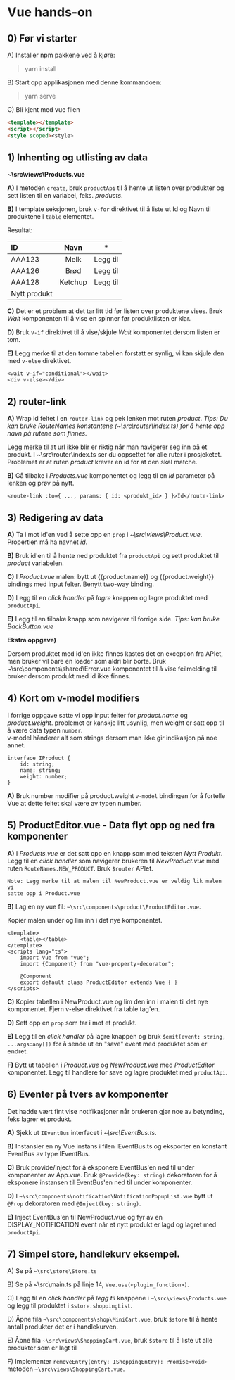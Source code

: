 # Vue hands-on

## 0) Før vi starter

A) Installer npm pakkene ved å kjøre:

> yarn install 

B) Start opp applikasjonen med denne kommandoen:

> yarn serve

C) Bli kjent med vue filen 

```html
<template></template>
<script></script>
<style scoped><style>
```

## 1) Inhenting og utlisting av data 

**~\src\views\Products.vue**

**A)**  I metoden `create`, bruk `productApi` til å hente 
        ut listen over produkter og sett listen til en variabel, feks. _products_. 

**B)**  I template seksjonen, bruk `v-for` direktivet til å liste ut 
        Id og Navn til produktene i `table` elementet.

Resultat:

| ID      | Navn        | *           
|:--------|:-----------:|----------   
| AAA123  | Melk        | Legg til     
| AAA126  | Brød        | Legg til
| AAA128  | Ketchup     | Legg til
| Nytt produkt ||

**C)**  Det er et problem at det tar litt tid før listen over produktene vises.
        Bruk _Wait_ komponenten til å vise en spinner før produktlisten er klar.

**D)**  Bruk `v-if` direktivet til å vise/skjule _Wait_ komponentet dersom listen er tom.

**E)**  Legg merke til at den tomme tabellen forstatt er synlig, vi kan skjule den med `v-else`
        direktivet.
    
```
<wait v-if="conditional"></wait>
<div v-else></div>
```

## 2) router-link

**A)**  Wrap id feltet i en `router-link` og pek lenken mot ruten _product_. 
        _Tips: Du kan bruke RouteNames konstantene (~\src\router\index.ts) for å hente opp navn på rutene som finnes._ 

Legg merke til at url ikke blir er riktig når man navigerer seg inn på et produkt. 
I ~\src\router\index.ts ser du oppsettet for alle ruter i prosjeketet. 
Problemet er at ruten _product_ krever en id for at den skal matche. 

**B)**  Gå tilbake i _Products.vue_ komponentet og legg til en _id_ parameter på lenken og
        prøv på nytt.
 
```
<route-link :to={ ..., params: { id: <produkt_id> } }>Id</route-link>
```

## 3) Redigering av data

**A)**  Ta i mot id'en ved å sette opp en `prop` i _~\src\views\Product.vue_. 
        Propertien må ha navnet _id_.
    
**B)**  Bruk id'en til å hente ned produktet fra `productApi` og sett produktet til 
        _product_ variabelen.

**C)**  I _Product.vue_ malen: bytt ut {{product.name}} og {{product.weight}} bindings med input 
        felter. Benytt two-way binding.
    
**D)**  Legg til en _click handler_ på _lagre_ knappen og lagre produktet med `productApi`. 

**E)**  Legg til en tilbake knapp som navigerer til forrige side.
        _Tips: kan bruke BackButton.vue_ 

**Ekstra oppgave)**

Dersom produktet med id'en ikke finnes kastes det en exception fra APIet, men bruker vil bare
en loader som aldri blir borte. 
Bruk ~\src\components\shared\Error.vue komponentet til å vise feilmelding til bruker dersom produkt med id ikke finnes.

## 4) Kort om v-model modifiers

I forrige oppgave satte vi opp input felter for _product.name_ og _product.weight_.
problemet er kanskje litt usynlig, men weight er satt opp til å være data typen `number`.  
v-model hånderer alt som strings dersom man ikke gir indikasjon på noe annet.
    
```
interface IProduct {
    id: string;
    name: string;
    weight: number;
}
```

**A)**  Bruk number modifier på product.weight `v-model` bindingen for å fortelle Vue 
        at dette feltet skal være av typen number.
        
## 5) ProductEditor.vue - Data flyt opp og ned fra komponenter

**A)**  I _Products.vue_ er det satt opp en knapp som med teksten _Nytt Produkt_.
        Legg til en _click handler_ som navigerer brukeren til _NewProduct.vue_ med ruten 
        `RouteNames.NEW_PRODUCT`. Bruk `$router` APIet.
        
    Note: Legg merke til at malen til NewProduct.vue er veldig lik malen vi 
    satte opp i Product.vue
        
**B)**  Lag en ny vue fil: `~\src\components\product\ProductEditor.vue`.

Kopier malen under og lim inn i det nye komponentet. 
```
<template>
    <table></table>
</template>
<scripts lang="ts">
    import Vue from "vue";
    import {Component} from "vue-property-decorator";
    
    @Component
    export default class ProductEditor extends Vue { }
</scripts>
```

**C)**  Kopier tabellen i NewProduct.vue og lim den inn i malen til det nye komponentet. Fjern
        v-else direktivet fra table tag'en.
    
**D)**  Sett opp en `prop` som tar i mot et produkt. 

**E)**  Legg til en _click handler_ på lagre knappen og bruk `$emit(event: string, ...args:any[])` for å sende ut en 
        "save" event med produktet som er endret. 

**F)**  Bytt ut tabellen i _Product.vue_ og _NewProduct.vue_ med _ProductEditor_ komponentet. 
        Legg til handlere for save og lagre produktet med `productApi`.
    
## 6) Eventer på tvers av komponenter

Det hadde vært fint vise notifikasjoner når brukeren gjør noe av betynding, feks lagrer et produkt. 

**A)**  Sjekk ut `IEventBus` interfacet i _~\src\EventBus.ts_.

**B)**  Instansier en ny Vue instans i filen IEventBus.ts og eksporter en konstant EventBus av type IEventBus.

**C)**  Bruk provide/inject for å eksponere EventBus'en ned til under komponenter av App.vue.
        Bruk `@Provide(key: string)` dekoratoren for å eksponere instansen til EventBus'en ned 
        til under komponenter.
    
**D)**  I `~\src\components\notification\NotificationPopupList.vue` bytt ut `@Prop` dekoratoren med 
    `@Inject(key: string)`.
    
**E)**  Inject EventBus'en til NewProduct.vue og fyr av en DISPLAY_NOTIFICATION event når et nytt 
        produkt er lagd og lagret med `productApi`.   
    
## 7) Simpel store, handlekurv eksempel. 

A)  Se på `~\src\store\Store.ts`

B)  Se på ~\src\main.ts på linje 14,
    `Vue.use(<plugin_function>)`.
    
C)  Legg til en _click handler_ på _legg til_ knappene i `~\src\views\Products.vue` og legg til 
    produktet i `$store.shoppingList`.

D)  Åpne fila `~\src\components\shop\MiniCart.vue`,
    bruk `$store` til å hente antall produkter det er i handlekurven.
    
E)  Åpne fila `~\src\views\ShoppingCart.vue`,
    bruk `$store` til å liste ut alle produkter som er lagt til 

F)  Implementer `removeEntry(entry: IShoppingEntry): Promise<void>` metoden `~\src\views\ShoppingCart.vue`. 



